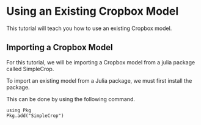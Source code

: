 # Using an Existing Cropbox Model

This tutorial will teach you how to use an existing Cropbox model.

## Importing a Cropbox Model

For this tutorial, we will be importing a Cropbox model from a julia package called SimpleCrop.

To import an existing model from a Julia package, we must first install the package.

This can be done by using the following command.

```
using Pkg
Pkg.add("SimpleCrop")
```

